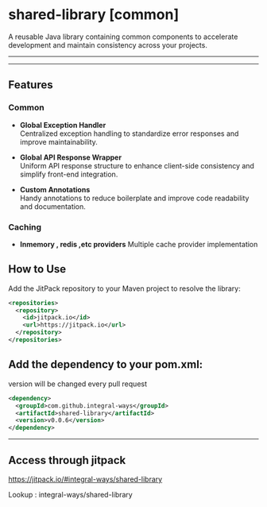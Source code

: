 # shared-library [common]

A reusable Java library containing common components to accelerate development and maintain consistency across your projects.

---
---

## Features

### Common

- **Global Exception Handler**  
  Centralized exception handling to standardize error responses and improve maintainability.

- **Global API Response Wrapper**  
  Uniform API response structure to enhance client-side consistency and simplify front-end integration.

- **Custom Annotations**  
  Handy annotations to reduce boilerplate and improve code readability and documentation.

### Caching 

- **Inmemory , redis ,etc providers**
  Multiple cache provider implementation 


## How to Use

Add the JitPack repository to your Maven project to resolve the library:

```xml
<repositories>
  <repository>
    <id>jitpack.io</id>
    <url>https://jitpack.io</url>
  </repository>
</repositories>
```

## Add the dependency to your pom.xml:

version will be changed every pull request

```xml
<dependency>
  <groupId>com.github.integral-ways</groupId>
  <artifactId>shared-library</artifactId>
  <version>v0.0.6</version>
</dependency>
```
---

## Access through jitpack

https://jitpack.io/#integral-ways/shared-library

Lookup : integral-ways/shared-library

